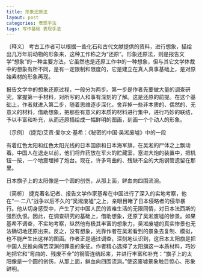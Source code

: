 ```yaml
---
title: 形象还原法
layout: post
categories: 表现手法
tags: 写作基础 表现手法
---
```


〔释义〕 考古工作者可以根据一些化石和古代文献提供的资料，进行想象，描绘出几万年前动物的形象来，这种工作称之为“还原”。形象还原法，则是报告文学“想象”的一种主要方法。它虽然也是还原工作中的一种想象，但与其它文学体裁中的想象有所不同，是有一定限制和限度的，它是建立在真人真事基础上，是对原始素材的形象再现。

报告文学中的想象还原过程，一般分为两步。第一步是作者先要做大量的调查研究，掌握第一手材料，对所写的人和事有深刻的了解。这是还原的前提。在这个基础上，作者就进入第二步，随着思维逐步深化，舍弃掉一些非本质的、偶然的、无意义的材料，借助想象，把那些有意义的本质的材料进行集中，进行巧妙的联结，予以丰富和补充，从而还原描绘成一幅鲜明的图画，刻画一个个动人的形象。

〔示例〕 (捷克)艾贡·爱尔文·基希：《秘密的中国·吴淞废墟》中的一段

有着红色太阳和红色太阳光线的日本国旗和日本海军旗，在吴淞的尸体之上飘动着。中国人在退走以前，他们将炸药放在军火的贮藏室，塞进大炮的装置中，把机钮一按，一个地震埋掉了炮台。现在，许多弯曲的、残缺不全的大炮钢管遗留在那里。

日本旗子上的太阳像是一个圆的创伤，从那上面，鲜血向四围流淌。 

〔简析〕 捷克著名记者、报告文学作家基希在中国进行了深入的实地考察，他在“一·二八”战争以后不久的“吴淞废墟”之上，亲眼目睹了日本侵略者的侵华暴行。他从切身感受中，产生了对中国人民的苦难生活的无限同情，对日本法西斯的强烈仇恨。因此，在调查研究的基础上，借助想象，还原了吴淞废墟的惨景。如果基希不调查，不实地考察，纵然他有极其丰富的想象力，吴淞废墟的真实惨景也无法确切地还原出来。反之，没有想象，光靠作者在吴淞看到的景象去复制、模拟，也不能产生出这样的图画。作者正是通过调查，深刻地认识到，这日本太阳旗是把中国人民推向痛苦深渊的罪恶的象征。作者精心选择了太阳旗这一本质材料，巧妙地把它和“弯曲的、残废不全”的钢管连结起来，并进行丰富和补充：“旗子上的太阳像是一个圆的创伤，从那上面，鲜血向四围流淌。”使这废墟景象触目惊心、形象鲜明。 